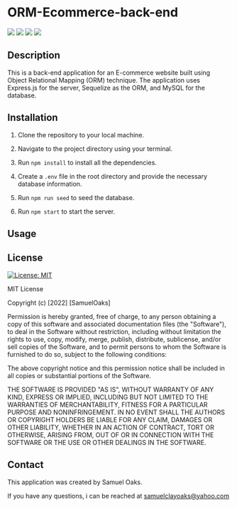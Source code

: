 # ORM-Ecommerce-back-end
 <img src="https://img.shields.io/badge/Javascript-yellow" />
    <img src="https://img.shields.io/badge/express-orange" />
    <img src="https://img.shields.io/badge/Sequelize-blue"  />
    <img src="https://img.shields.io/badge/mySQL-blue"  />
    
## Description

This is a back-end application for an E-commerce website built using Object Relational Mapping (ORM) technique. The application uses Express.js for the server, Sequelize as the ORM, and MySQL for the database.

## Installation

1. Clone the repository to your local machine.

2. Navigate to the project directory using your terminal.

3. Run `npm install` to install all the dependencies.

4. Create a `.env` file in the root directory and provide the necessary database information.

5. Run `npm run seed` to seed the database.

6. Run `npm start` to start the server.

## Usage


## License

[![License: MIT](https://img.shields.io/badge/License-MIT-yellow.svg)](https://opensource.org/licenses/MIT)

MIT License

Copyright (c) [2022] [SamuelOaks]

Permission is hereby granted, free of charge, to any person obtaining a copy of this software and associated documentation files (the "Software"), to deal in the Software without restriction, including without limitation the rights to use, copy, modify, merge, publish, distribute, sublicense, and/or sell copies of the Software, and to permit persons to whom the Software is furnished to do so, subject to the following conditions:

The above copyright notice and this permission notice shall be included in all copies or substantial portions of the Software.

THE SOFTWARE IS PROVIDED "AS IS", WITHOUT WARRANTY OF ANY KIND, EXPRESS OR IMPLIED, INCLUDING BUT NOT LIMITED TO THE WARRANTIES OF MERCHANTABILITY, FITNESS FOR A PARTICULAR PURPOSE AND NONINFRINGEMENT. IN NO EVENT SHALL THE AUTHORS OR COPYRIGHT HOLDERS BE LIABLE FOR ANY CLAIM, DAMAGES OR OTHER LIABILITY, WHETHER IN AN ACTION OF CONTRACT, TORT OR OTHERWISE, ARISING FROM, OUT OF OR IN CONNECTION WITH THE SOFTWARE OR THE USE OR OTHER DEALINGS IN THE SOFTWARE.

## Contact 

This application was created by Samuel Oaks.

If you have any questions, i can be reached at [samuelclayoaks@yahoo.com](samuelclayoaks@yahoo.com) 